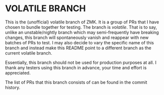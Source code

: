 # VOLATILE BRANCH

This is the (unofficial) volatile branch of ZMK. It is a group of PRs that I have chosen to bundle together for testing. The branch is _volatile_. That is to say, unlike an unstable/nightly branch which may semi-frequently have breaking changes, this branch will spontaneously vanish and reappear with new batches of PRs to test. I may also decide to vary the specific name of this branch and instead make this README point to a different branch as the current volatile branch.

Essentially, this branch should not be used for production purposes at all. I thank any testers using this branch in advance, your time and effort is appreciated.

The list of PRs that this branch consists of can be found in the commit history.
